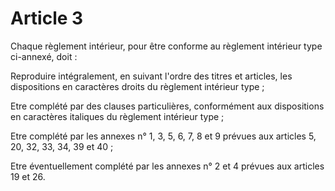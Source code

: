 # Article 3

Chaque règlement intérieur, pour être conforme au règlement intérieur type ci-annexé, doit :

Reproduire intégralement, en suivant l'ordre des titres et articles, les dispositions en caractères droits du règlement intérieur type ;

Etre complété par des clauses particulières, conformément aux dispositions en caractères italiques du règlement intérieur type ;

Etre complété par les annexes n° 1, 3, 5, 6, 7, 8 et 9 prévues aux articles 5, 20, 32, 33, 34, 39 et 40 ;

Etre éventuellement complété par les annexes n° 2 et 4 prévues aux articles 19 et 26.
